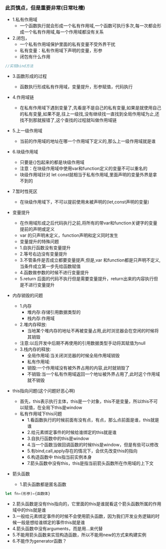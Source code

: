 ### 此页慎点，但是重要非常(日常吐槽)
- 1.私有作用域
    - 一个函数执行就会形成一个私有作用域,一个函数可执行多次,每一次都会形成一个私有作用域,每一个作用域都没有关系
- 2.闭包，
    - 一个私有作用域保护里面的私有变量不受外界干扰
    - 私有变量：私有作用域下声明的变量，形参
    - 闭包有什么作用
```js
//实现bind方法


```    
- 3.函数形成的过程
    - 函数执行形成私有作用域，变量提升，形参赋值，代码执行
- 4.作用域链
    - 在私有作用域下遇到变量了,先看是不是自己的私有变量,如果是就使用自己的私有变量,如果不是,往上一级找,没有继续找一直找到全局作用域为止,还找不到那就报错了,这个查找的过程就叫做作用域链
- 5.上一级作用域
    - 当前的作用域的地址在哪一个作用域下定义的,那么上一级作用域就是谁
- 6.块级作用域
    - 只要是{}包起来的都是块级作用域
    - 注意：在块级作用域中使用var和function定义的变量不可以重名的
    - 块级作用域针对 let const就相当于私有作用域,里面声明的变量外界是拿不到的
 - 7.暂时性死区
     
    - 在块级作用域下，不可以提前使用未被声明的(let,const声明的变量)
- 变量提升
   - 在作用域形成之后代码执行之前,将所有的带var和function关键字的变量提前的声明或定义   
   - var 的只声明未定义，function声明和定义同时发生
   - 变量提升的特殊问题
   - 1.自执行函数没有变量提升
   - 2.等号右边没有变量提升
   - 3.不管条件是否成立都要变量提声,但是,var 和function都是只声明不定义,当条件成立第一步先给函数赋值
   - 4.函数做参数的时候不进行变量提升
   - 5.return 后面的代码不执行但是需要变量提升，return出来的内容执行但是不进行变量提升
- 内存销毁的问题
   - 1.内存
      - 堆内存:存储引用数据类型的
      - 栈内存:作用域
   - 2.堆内存释放:
      - 当地某个堆内存的地址不再被变量占用,此时浏览器会在空闲的时候将其销毁
   - 注意:以后开发中后期不再使用的引用数据类型手动将其赋值为null
   - 3.栈内存的释放:
      - 全局作用域:当关闭浏览器的时候全局作用域销毁
      - 私有作用域:
      - 销毁:一个作用域没有被外界占用的内容,此时就销毁了
      - 不销毁:当一个私有作用域返回一个地址被外界占用了,此时这个作用域就不销毁   
- this指向问题(这个问题好恶心啊)
   - 首先，this表示执行主体，this是一个对象，this不是变量，所以this不可以赋值，在全局下this是window
   - 私有作用域下this问题
      - 1.看函数执行的时候前面有没有点，有点，那么点前面是谁，this就是谁
      - 2.给元素绑定事件的时候给谁绑定的this就是谁
      - 3.自执行函数中的this是window
      - 4.当一个函数当做回调函数的时候this是window，但是有些可以修改
      - 5.有bind,call,apply存在的情况下，会优先改变this的指向
      - 6.构造函数中 this指当前实例本身
      - 7.箭头函数中没有this，this是指当前箭头函数所在作用域的上下文 
- 箭头函数
  - 1.箭头函数都是匿名函数
 ```js
let fn=(形参)={函数体}
```      
  - 2.箭头函数是没有this指向的，它里面的this是谁就看这个箭头函数所属的作用域中的this就是谁
  - 3.一般给元素绑定事件的时候不会使用箭头函数，因为我们开发业务逻辑的时候一般是想给谁绑定的事件this就是谁
  - 4.箭头函数中没有arguments，而是用...来代替
  - 5.不能用箭头函数来实现构造函数，所以不能用new的方式来构建实例
  - 6.不能作为generator函数？
  
        